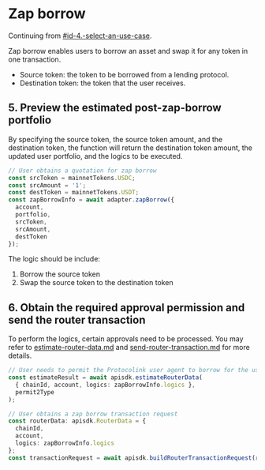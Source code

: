 # Zap borrow

Continuing from [#id-4.-select-an-use-case](./#id-4.-select-an-use-case "mention").

Zap borrow enables users to borrow an asset and swap it for any token in one transaction.

* Source token: the token to be borrowed from a lending protocol.
* Destination token: the token that the user receives.

## 5. Preview the estimated post-zap-borrow portfolio

By specifying the source token, the source token amount, and the destination token, the function will return the destination token amount, the updated user portfolio, and the logics to be executed.

```typescript
// User obtains a quotation for zap borrow
const srcToken = mainnetTokens.USDC;
const srcAmount = '1';
const destToken = mainnetTokens.USDT;
const zapBorrowInfo = await adapter.zapBorrow({
  account,
  portfolio,
  srcToken,
  srcAmount,
  destToken
});
```

The logic should be include:

1. Borrow the source token
2. Swap the source token to the destination token

## 6. Obtain the required approval permission and send the router transaction

To perform the logics, certain approvals need to be processed. You may refer to [estimate-router-data.md](../../protocolink-sdk/estimate-router-data.md "mention") and [send-router-transaction.md](../../protocolink-sdk/send-router-transaction.md "mention") for more details.

```typescript
// User needs to permit the Protocolink user agent to borrow for the user
const estimateResult = await apisdk.estimateRouterData(
  { chainId, account, logics: zapBorrowInfo.logics },
  permit2Type
);

// User obtains a zap borrow transaction request
const routerData: apisdk.RouterData = {
  chainId,
  account,
  logics: zapBorrowInfo.logics
};
const transactionRequest = await apisdk.buildRouterTransactionRequest(routerData);
```
